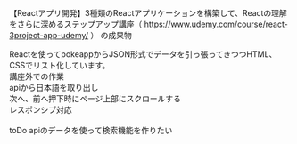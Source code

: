 【Reactアプリ開発】3種類のReactアプリケーションを構築して、Reactの理解をさらに深めるステップアップ講座（
https://www.udemy.com/course/react-3project-app-udemy/
）
の成果物

Reactを使ってpokeappからJSON形式でデータを引っ張ってきつつHTML、CSSでリスト化しています。<br>
講座外での作業<br>
apiから日本語を取り出し<br>
次へ、前へ押下時にページ上部にスクロールする<br>
レスポンシブ対応<br>
<br>
toDo
apiのデータを使って検索機能を作りたい
